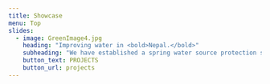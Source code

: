 ```yaml
---
title: Showcase
menu: Top
slides:
  - image: GreenImage4.jpg
    heading: "Improving water in <bold>Nepal.</bold>"
    subheading: "We have established a spring water source protection system that provides clean water for about 30 households."
    button_text: PROJECTS
    button_url: projects
---
```




